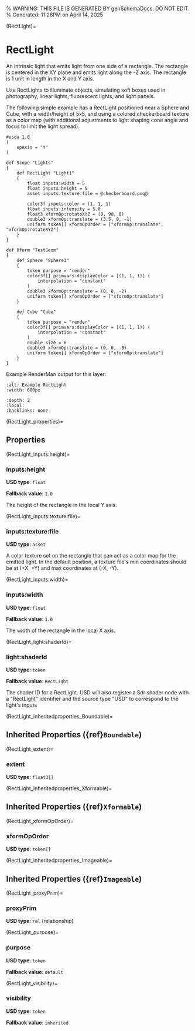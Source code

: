 % WARNING: THIS FILE IS GENERATED BY genSchemaDocs. DO NOT EDIT.
% Generated: 11:28PM on April 14, 2025


(RectLight)=
# RectLight

An intrinsic light that emits light from one side 
of a rectangle.  The rectangle is centered in the XY plane and emits light
along the -Z axis. The rectangle is 1 unit in length in the X and Y axis.

Use RectLights to illuminate objects, simulating soft boxes used in photography, 
linear lights, fluorescent lights, and light panels. 

The following simple example has a RectLight positioned near a Sphere and Cube,
with a width/height of 5x5, and using a colored checkerboard texture as a 
color map (with additional adjustments to light shaping cone angle and focus to
limit the light spread).

```{code-block} usda
#usda 1.0
(
    upAxis = "Y"
)

def Scope "Lights"
{
    def RectLight "Light1"
    {
        float inputs:width = 5
        float inputs:height = 5
        asset inputs:texture:file = @checkerboard.png@

        color3f inputs:color = (1, 1, 1)
        float inputs:intensity = 5.0
        float3 xformOp:rotateXYZ = (0, 90, 0)
        double3 xformOp:translate = (3.5, 0, -1)
        uniform token[] xformOpOrder = ["xformOp:translate", "xformOp:rotateXYZ"]        
    }
}

def Xform "TestGeom"
{
    def Sphere "Sphere1"
    {
        token purpose = "render"
        color3f[] primvars:displayColor = [(1, 1, 1)] (
            interpolation = "constant"
        )    
        double3 xformOp:translate = (0, 0, -2)
        uniform token[] xformOpOrder = ["xformOp:translate"]          
    }

    def Cube "Cube"
    {
        token purpose = "render"
        color3f[] primvars:displayColor = [(1, 1, 1)] (
            interpolation = "constant"
        )    
        double size = 8
        double3 xformOp:translate = (0, 0, -8)
        uniform token[] xformOpOrder = ["xformOp:translate"]          
    }
}
```

Example RenderMan output for this layer:

```{image} lux_rect_light.png
:alt: Example RectLight
:width: 600px
```


```{contents}
:depth: 2
:local:
:backlinks: none
```

(RectLight_properties)=

## Properties

(RectLight_inputs:height)=

### inputs:height

**USD type**: `float`

**Fallback value**: `1.0`

The height of the rectangle in 
the local Y axis.


(RectLight_inputs:texture:file)=

### inputs:texture:file

**USD type**: `asset`

A color texture set on the rectangle that can
act as a color map for the emitted light. In the default position, a texture 
file's min coordinates should be at (+X, +Y) and max coordinates at (-X, -Y).


(RectLight_inputs:width)=

### inputs:width

**USD type**: `float`

**Fallback value**: `1.0`

The width of the rectangle in the local
X axis.


(RectLight_light:shaderId)=

### light:shaderId

**USD type**: `token`

**Fallback value**: `RectLight`

The shader ID for a RectLight. 
USD will also register a Sdr shader node with a "RectLight" identifier and 
the source type "USD" to correspond to the light's inputs


(RectLight_inheritedproperties_Boundable)=

## Inherited Properties ({ref}`Boundable`)

(RectLight_extent)=

### extent

**USD type**: `float3[]`



(RectLight_inheritedproperties_Xformable)=

## Inherited Properties ({ref}`Xformable`)

(RectLight_xformOpOrder)=

### xformOpOrder

**USD type**: `token[]`



(RectLight_inheritedproperties_Imageable)=

## Inherited Properties ({ref}`Imageable`)

(RectLight_proxyPrim)=

### proxyPrim

**USD type**: `rel` (relationship)



(RectLight_purpose)=

### purpose

**USD type**: `token`

**Fallback value**: `default`



(RectLight_visibility)=

### visibility

**USD type**: `token`

**Fallback value**: `inherited`


